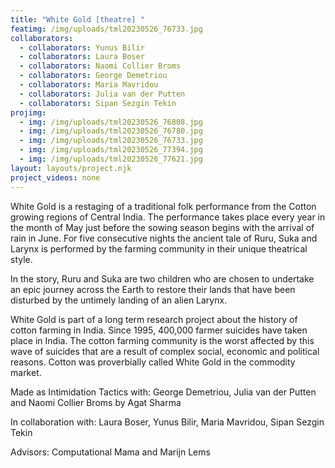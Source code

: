 ```yaml
---
title: "White Gold [theatre] "
featimg: /img/uploads/tml20230526_76733.jpg
collaborators:
  - collaborators: Yunus Bilir
  - collaborators: Laura Boser
  - collaborators: Naomi Collier Broms
  - collaborators: George Demetriou
  - collaborators: Maria Mavridou
  - collaborators: Julia van der Putten
  - collaborators: Sipan Sezgin Tekin
projimg:
  - img: /img/uploads/tml20230526_76808.jpg
  - img: /img/uploads/tml20230526_76780.jpg
  - img: /img/uploads/tml20230526_76733.jpg
  - img: /img/uploads/tml20230526_77394.jpg
  - img: /img/uploads/tml20230526_77621.jpg
layout: layouts/project.njk
project_videos: none
---
```

White Gold is a restaging of a traditional folk performance from the Cotton growing regions of Central India. The performance takes place every year in the month of May just before the sowing season begins with the arrival of rain in June. For five consecutive nights the ancient tale of Ruru, Suka and Larynx is performed by the farming community in their unique theatrical style.

In the story, Ruru and Suka are two children who are chosen to undertake an epic journey across the Earth to restore their lands that have been disturbed by the untimely landing of an alien Larynx.

White Gold is part of a long term research project about the history of cotton farming in India. Since 1995, 400,000 farmer suicides have taken place in India. The cotton farming community is the worst affected by this wave of suicides that are a result of complex social, economic and political reasons. Cotton was proverbially called White Gold in the commodity market. 



Made as Intimidation Tactics with: George Demetriou, Julia van der Putten and Naomi Collier Broms by Agat Sharma

In collaboration with: Laura Boser, Yunus Bilir, Maria Mavridou, Sipan Sezgin Tekin

Advisors: Computational Mama and Marijn Lems
